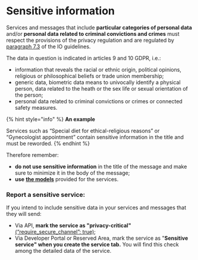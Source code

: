 # Sensitive information

Services and messages that include **particular categories of personal data** and/or **personal data related to criminal convictions and crimes** must respect the provisions of the privacy regulation and are regulated by [paragraph 7.3](https://trasparenza.agid.gov.it/moduli/downloadFile.php?file=oggetto\_allegati/213121604430O\_\_OLG+Punto+accesso+telematico+servizi+PA\_3.11.2021.pdf) of the IO guidelines.

The data in question is indicated in articles 9 and 10 GDPR, i.e.:

* information that reveals the racial or ethnic origin, political opinions, religious or philosophical beliefs or trade union membership;
* generic data, biometric data means to univocally identify a physical person, data related to the heath or the sex life or sexual orientation of the person;
* personal data related to criminal convictions or crimes or connected safety measures.

{% hint style="info" %}
**An example**

Services such as “Special diet for ethical-religious reasons” or “Gynecologist appointment” contain sensitive information in the title and must be reworded.
{% endhint %}

Therefore remember:

* **do not use sensitive information** in the title of the message and make sure to minimize it in the body of the message;
* **use** [**the models**](https://github.com/pagopa/devportal-docs/blob/docs/from-gitbook/docs/UPXI5qlLme7xci8KwDxf/catalogo-dei-servizi-e-modelli/i-modelli-dei-servizi-piu-frequenti/README.md) provided for the services.

### Report a sensitive service:

If you intend to include sensitive data in your services and messages that they will send:

* Via API, **mark the service as "privacy-critical"** [(“require\_secure\_channel”: true)](http://127.0.0.1:5000/s/mzwjFv2XaE1mjbz7I8gt/api/api-servizi/create-service);
* Via Developer Portal or Reserved Area, mark the service as "**Sensitive service" when you create the service tab.** You will find this check among the detailed data of the service.
